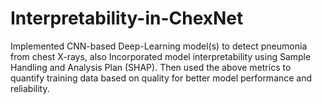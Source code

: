 # Interpretability-in-ChexNet
Implemented CNN-based Deep-Learning model(s) to detect pneumonia from chest X-rays, also Incorporated model interpretability using Sample Handling and Analysis Plan (SHAP). Then used the above metrics to quantify training data based on quality for better model performance and reliability.
